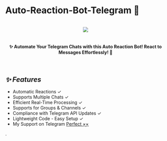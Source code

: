 # **Auto-Reaction-Bot-Telegram 🚀**
<br>

<div align='center'> 
<a href='https://t.me/+Vq1OUKQIB0YxMmRl'>
<img src='https://img.shields.io/badge/Telegram-The Method Zone-blue?logo=telegram&style=flat'> 
</a>
</div>
<br>
<h4 align="center">✨ Automate Your Telegram Chats with this Auto Reaction Bot! React to Messages Effortlessly! 🚀</h4>

<br>

## _✨ Features_
- Automatic Reactions ✓
- Supports Multiple Chats ✓
- Efficient Real-Time Processing ✓
- Supports for Groups & Channels ✓
- Compliance with Telegram API Updates ✓
- Lightweight Code - Easy Setup ✓
- My Support on Telegram <a href="https://t.me/perfect26456">Perfect ×͜×</a>

.
